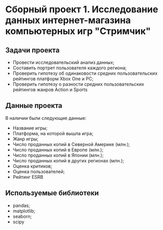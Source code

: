 # Сборный проект 1. Исследование данных интернет-магазина компьютерных игр "Стримчик"

## Задачи проекта
* Провести исследовательский анализ данных;
* Составить портрет пользователя каждого региона;
* Проверить гипотезу об одинаковости средних пользовательских рейтингов платформ Xbox One и PC;
* Проверить гипотезу о разности средних пользовательских рейтингов жанров Action и Sports

## Данные проекта
В наличии были следующие данные:
* Название игры;
* Платформа, на которой вышла игра;
* Жанр игры;
* Число проданных копий в Северной Америке (млн.);
* Число проданных копий в Европе (млн.);
* Число проданных копий в Японии (млн.);
* Число проданных копий в других регионах (млн.);
* Оценка критиков;
* Оценка пользователей;
* Рейтинг ESRB


## Используемые библиотеки
* pandas;
* matplotlib;
* seaborn;
* scipy
